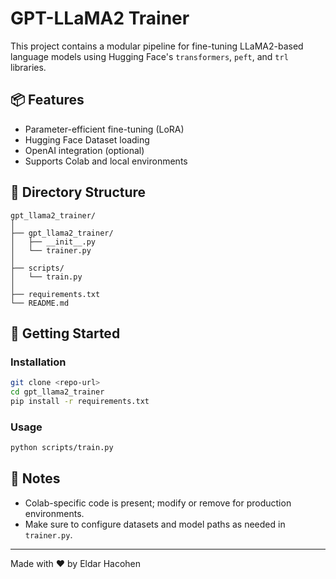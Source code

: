 # GPT-LLaMA2 Trainer

This project contains a modular pipeline for fine-tuning LLaMA2-based language models using Hugging Face's `transformers`, `peft`, and `trl` libraries.

## 📦 Features

- Parameter-efficient fine-tuning (LoRA)
- Hugging Face Dataset loading
- OpenAI integration (optional)
- Supports Colab and local environments

## 📁 Directory Structure

```
gpt_llama2_trainer/
│
├── gpt_llama2_trainer/
│   ├── __init__.py
│   └── trainer.py
│
├── scripts/
│   └── train.py
│
├── requirements.txt
└── README.md
```

## 🚀 Getting Started

### Installation

```bash
git clone <repo-url>
cd gpt_llama2_trainer
pip install -r requirements.txt
```

### Usage

```bash
python scripts/train.py
```

## 🧠 Notes

- Colab-specific code is present; modify or remove for production environments.
- Make sure to configure datasets and model paths as needed in `trainer.py`.

---

Made with ❤️ by Eldar Hacohen   
